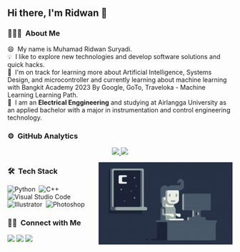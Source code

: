 ## Hi there, I'm Ridwan 👋

### 👨🏻‍💻 &nbsp;About Me

😄 &nbsp;My name is Muhamad Ridwan Suryadi.\
💡 &nbsp;I like to explore new technologies and develop software solutions and quick hacks.\
🌱 &nbsp;I'm on track for learning more about Artificial Intelligence, Systems Design, and microcontroller and 
currently learning about machine learning with Bangkit Academy 2023 By Google, GoTo, Traveloka - Machine Learning Learning Path.\
🔭 &nbsp;I am an **Electrical Enggineering** and studying at Airlangga University as an applied bachelor with a major in instrumentation 
   and control engineering technology.

### ⚙️ &nbsp;GitHub Analytics

<p align="center">
<a href="https://github.com/AVS1508">
  <img height="150em" src="https://github-readme-stats-eight-theta.vercel.app/api?username=rdwn354&show_icons=true&theme=algolia&include_all_commits=true&count_private=true"/>
  <img height="150em" src="https://github-readme-stats-eight-theta.vercel.app/api/top-langs/?username=rdwn354&layout=compact&langs_count=8&theme=algolia"/>
</a>
</p>

<img alt="Night Coding" src="https://raw.githubusercontent.com/AVS1508/AVS1508/master/assets/Night-Coding.gif" align="right"/>

### 🛠 &nbsp;Tech Stack

![Python](https://img.shields.io/badge/-Python-05122A?style=flat&logo=python)&nbsp;
![C++](https://img.shields.io/badge/-C++-05122A?style=flat&logo=C%2B%2B&logoColor=00599C)&nbsp;
![Visual Studio Code](https://img.shields.io/badge/-Visual%20Studio%20Code-05122A?style=flat&logo=visual-studio-code&logoColor=007ACC)&nbsp;
![Illustrator](https://img.shields.io/badge/-Illustrator-05122A?style=flat&logo=adobe-illustrator)&nbsp;
![Photoshop](https://img.shields.io/badge/-Photoshop-05122A?style=flat&logo=adobe-photoshop)&nbsp;

### 🤝🏻 &nbsp;Connect with Me

<p align="left">
<a href="https://linkedin.com/in/muhamad-ridwan-suryadi"><img src="https://img.shields.io/badge/-Muhamad%20Ridwan%20Suryadi-0077B5?style=flat&logo=Linkedin&logoColor=white"/></a>
<a href="muhamad.ridwan.suryadi.354@gmail.com"><img src="https://img.shields.io/badge/-muhamad.ridwan.suryadi.354@gmail.com-D14836?style=flat&logo=Gmail&logoColor=white"/></a>
<a href="https://instagram.com/dwan_adi"><img src="https://img.shields.io/badge/-dwan_adi-E4405F?style=flat&logo=Instagram&logoColor=white"/></a>
</p>
